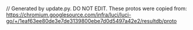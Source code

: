 // Generated by update.py. DO NOT EDIT.
These protos were copied from:
https://chromium.googlesource.com/infra/luci/luci-go/+/1eaf63ee80de3e7de3139800ebe7d0d5497a42e2/resultdb/proto
